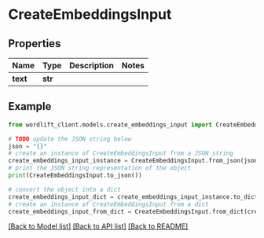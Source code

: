 # CreateEmbeddingsInput


## Properties

Name | Type | Description | Notes
------------ | ------------- | ------------- | -------------
**text** | **str** |  | 

## Example

```python
from wordlift_client.models.create_embeddings_input import CreateEmbeddingsInput

# TODO update the JSON string below
json = "{}"
# create an instance of CreateEmbeddingsInput from a JSON string
create_embeddings_input_instance = CreateEmbeddingsInput.from_json(json)
# print the JSON string representation of the object
print(CreateEmbeddingsInput.to_json())

# convert the object into a dict
create_embeddings_input_dict = create_embeddings_input_instance.to_dict()
# create an instance of CreateEmbeddingsInput from a dict
create_embeddings_input_from_dict = CreateEmbeddingsInput.from_dict(create_embeddings_input_dict)
```
[[Back to Model list]](../README.md#documentation-for-models) [[Back to API list]](../README.md#documentation-for-api-endpoints) [[Back to README]](../README.md)


